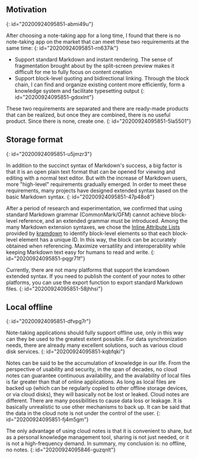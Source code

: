 ## Motivation
{: id="20200924095851-abmi49u"}

After choosing a note-taking app for a long time, I found that there is no note-taking app on the market that can meet these two requirements at the same time:
{: id="20200924095851-rn637ik"}

* Support standard Markdown and instant rendering. The sense of fragmentation brought about by the split-screen preview makes it difficult for me to fully focus on content creation
* Support block-level quoting and bidirectional linking. Through the block chain, I can find and organize existing content more efficiently, form a knowledge system and facilitate typesetting output
{: id="20200924095851-gdoxlnt"}

These two requirements are separated and there are ready-made products that can be realized, but once they are combined, there is no useful product. Since there is none, create one.
{: id="20200924095851-5la5501"}

## Storage format
{: id="20200924095851-u5jmzr3"}

In addition to the succinct syntax of Markdown's success, a big factor is that it is an open plain text format that can be opened for viewing and editing with a normal text editor. But with the increase of Markdown users, more "high-level" requirements gradually emerged. In order to meet these requirements, many projects have designed extended syntax based on the basic Markdown syntax.
{: id="20200924095851-47p48o8"}

After a period of research and experimentation, we confirmed that using standard Markdown grammar (CommonMark/GFM) cannot achieve block-level reference, and an extended grammar must be introduced. Among the many Markdown extension syntaxes, we chose the [Inline Attribute Lists](https://kramdown.gettalong.org/syntax.html#inline-attribute-lists) provided by [kramdown](https://kramdown.gettalong.org) to identify block-level elements so that each block-level element has a unique ID. In this way, the block can be accurately obtained when referencing. Maximize versatility and interoperability while keeping Markdown text easy for humans to read and write.
{: id="20200924095851-pqgr71f"}

Currently, there are not many platforms that support the kramdown extended syntax. If you need to publish the content of your notes to other platforms, you can use the export function to export standard Markdown files.
{: id="20200924095851-58jhhsi"}

## Local offline
{: id="20200924095851-dfvpg7r"}

Note-taking applications should fully support offline use, only in this way can they be used to the greatest extent possible. For data synchronization needs, there are already many excellent solutions, such as various cloud disk services.
{: id="20200924095851-kqbfqki"}

Notes can be said to be the accumulation of knowledge in our life. From the perspective of usability and security, in the span of decades, no cloud notes can guarantee continuous availability, and the availability of local files is far greater than that of online applications. As long as local files are backed up (which can be regularly copied to other offline storage devices, or via cloud disks), they will basically not be lost or leaked. Cloud notes are different. There are many possibilities to cause data loss or leakage. It is basically unrealistic to use other mechanisms to back up. It can be said that the data in the cloud note is not under the control of the user.
{: id="20200924095851-fj4m5gm"}

The only advantage of using cloud notes is that it is convenient to share, but as a personal knowledge management tool, sharing is not just needed, or it is not a high-frequency demand. In summary, my conclusion is: no offline, no notes.
{: id="20200924095846-guzqnlt"}
